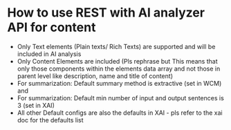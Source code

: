 # How to use REST with AI analyzer API for content

- Only Text elements (Plain texts/ Rich Texts) are supported and will be included in AI analysis
- Only Content Elements are included (Pls rephrase but This means that only those components within the elements data array and not those in parent level like description, name and title of content)
- For summarization: Default summary method is extractive (set in WCM) and 
- For summarization: Default min number of input and output sentences is 3 (set in XAI)
- All other Default configs are also the defaults in XAI - pls refer to the xai doc for the defaults list